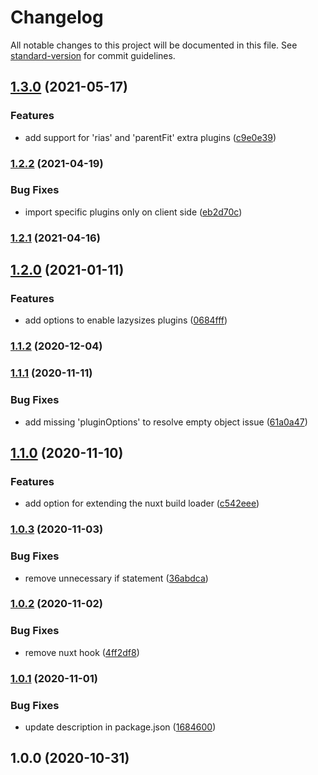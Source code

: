 # Changelog

All notable changes to this project will be documented in this file. See [standard-version](https://github.com/conventional-changelog/standard-version) for commit guidelines.

## [1.3.0](https://github.com/ivodolenc/nuxt-lazysizes/compare/v1.2.2...v1.3.0) (2021-05-17)


### Features

* add support for 'rias' and 'parentFit' extra plugins ([c9e0e39](https://github.com/ivodolenc/nuxt-lazysizes/commit/c9e0e39949fdde1b0c877429babaa47382ab132d))

### [1.2.2](https://github.com/ivodolenc/nuxt-lazysizes/compare/v1.2.1...v1.2.2) (2021-04-19)


### Bug Fixes

* import specific plugins only on client side ([eb2d70c](https://github.com/ivodolenc/nuxt-lazysizes/commit/eb2d70cdc05a0d02b474fd14ef0204e529755290))

### [1.2.1](https://github.com/ivodolenc/nuxt-lazysizes/compare/v1.2.0...v1.2.1) (2021-04-16)

## [1.2.0](https://github.com/ivodolenc/nuxt-lazysizes/compare/v1.1.2...v1.2.0) (2021-01-11)


### Features

* add options to enable lazysizes plugins ([0684fff](https://github.com/ivodolenc/nuxt-lazysizes/commit/0684fff94c1a6173b70478344daf7c30347e02f2))

### [1.1.2](https://github.com/ivodolenc/nuxt-lazysizes/compare/v1.1.1...v1.1.2) (2020-12-04)

### [1.1.1](https://github.com/ivodolenc/nuxt-lazysizes/compare/v1.1.0...v1.1.1) (2020-11-11)


### Bug Fixes

* add missing 'pluginOptions' to resolve empty object issue ([61a0a47](https://github.com/ivodolenc/nuxt-lazysizes/commit/61a0a47555f348daa871c6365a2f55e1005b598b))

## [1.1.0](https://github.com/ivodolenc/nuxt-lazysizes/compare/v1.0.3...v1.1.0) (2020-11-10)


### Features

* add option for extending the nuxt build loader ([c542eee](https://github.com/ivodolenc/nuxt-lazysizes/commit/c542eee3a584e5234c7fe6d912c03c14e1ab2d48))

### [1.0.3](https://github.com/ivodolenc/nuxt-lazysizes/compare/v1.0.2...v1.0.3) (2020-11-03)


### Bug Fixes

* remove unnecessary if statement ([36abdca](https://github.com/ivodolenc/nuxt-lazysizes/commit/36abdcaee267ee22ee84a53d3fafee17272785ab))

### [1.0.2](https://github.com/ivodolenc/nuxt-lazysizes/compare/v1.0.1...v1.0.2) (2020-11-02)


### Bug Fixes

* remove nuxt hook ([4ff2df8](https://github.com/ivodolenc/nuxt-lazysizes/commit/4ff2df81f8c02185f1e852465b9b29c0f68bbecc))

### [1.0.1](https://github.com/ivodolenc/nuxt-lazysizes/compare/v1.0.0...v1.0.1) (2020-11-01)


### Bug Fixes

* update description in package.json ([1684600](https://github.com/ivodolenc/nuxt-lazysizes/commit/16846006392b4d9cee75365b28079f943573830d))

## 1.0.0 (2020-10-31)
